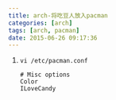 ```yaml
---
title: arch-将吃豆人放入pacman
categories: [arch]
tags: [arch, pacman]
date: 2015-06-26 09:17:36
---
```


1.  `vi /etc/pacman.conf`

        # Misc options
        Color
        ILoveCandy
